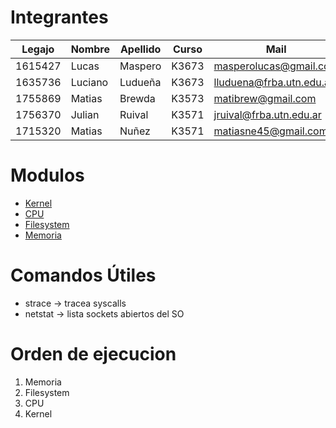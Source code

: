 # Integrantes

| Legajo  | Nombre  | Apellido | Curso | Mail                     |
| ------- | ------- | -------- | ----- | ------------------------ |
| 1615427 | Lucas   | Maspero  | K3673 | masperolucas@gmail.com   |
| 1635736 | Luciano | Ludueña  | K3673 | lluduena@frba.utn.edu.ar |
| 1755869 | Matias  | Brewda   | K3573 | matibrew@gmail.com       |
| 1756370 | Julian  | Ruival   | K3571 | jruival@frba.utn.edu.ar  |
| 1715320 | Matias  | Nuñez    | K3571 | matiasne45@gmail.com     |

# Modulos

* [Kernel](Kernel/README.md)
* [CPU](CPU/README.md)
* [Filesystem](Filesystem/README.md)
* [Memoria](Memoria/README.md)

# Comandos Útiles

* strace -> tracea syscalls
* netstat -> lista sockets abiertos del SO

# Orden de ejecucion

1) Memoria
2) Filesystem
3) CPU
4) Kernel